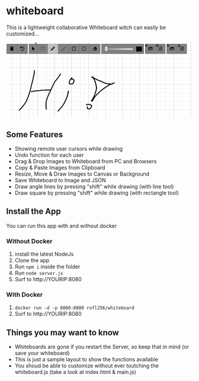 # whiteboard
This is a lightweight collaborative Whiteboard witch can easily be customized...

![start](./doc/start.png)

## Some Features
* Showing remote user cursors while drawing
* Undo function for each user
* Drag & Drop Images to Whiteboard from PC and Browsers
* Copy & Paste Images from Clipboard
* Resize, Move & Draw Images to Canvas or Background
* Save Whiteboard to Image and JSON
* Draw angle lines by pressing "shift" while drawing (with line tool)
* Draw square by pressing "shift" while drawing (with rectangle tool)

## Install the App
You can run this app with and without docker
### Without Docker
1. install the latest NodeJs
2. Clone the app
3. Run `npm i` inside the folder
4. Run `node server.js`
5. Surf to http://YOURIP:8080

### With Docker
1. `docker run -d -p 8080:8080 rofl256/whiteboard`
2. Surf to http://YOURIP:8080

## Things you may want to know
* Whiteboards are gone if you restart the Server, so keep that in mind (or save your whiteboard)
* This is just a sample layout to show the functions available
* You shoud be able to customize without ever toutching the whiteboard.js (take a look at index.html & main.js)
